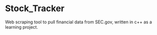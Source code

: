 # Stock_Tracker
Web scraping tool to pull financial data from SEC.gov, written in c++ as a learning project.
